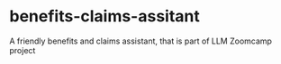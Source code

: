 # benefits-claims-assitant
A friendly benefits and claims assistant, that is part of LLM Zoomcamp project
